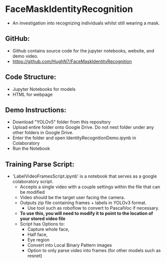 # **FaceMaskIdentityRecognition**
- An investigation into recognizing individuals whilst still wearing a mask. 

## GitHub:
- Github contains source code for the jupyter notebooks, website, and demo video.
- https://github.com/HughN7/FaceMaskIdentityRecognition

## Code Structure:
- Jupyter Notebooks for models
- HTML for webpage

## Demo Instructions:
- Download "YOLOv5" folder from this repository
- Upload entire folder onto Google Drive. Do not nest folder under any other folders in Google Drive. 
- Enter the folder and open IdentityRecognitionDemo.ipynb in Colaboratory
- Run the Notebook

## Training Parse Script:
- 'LabelVideoFramesScript.ipynb' is a notebook that serves as a google colaboratory script. 
  - Accepts a single video with a couple settings within the file that can be modified
  - Video should be the target user facing the camera. 
  - Outputs zip file containing frames + labels in YOLOv3 format. 
    - Use tool such as roboflow to convert to PascalVoc if necessary. 
  - **To use this, you will need to modify it to point to the location of your stored video file**
  - Script has Options to:
    - Capture whole face, 
    - Half face, 
    - Eye region 
    - Convert into Local Binary Pattern images
    - Option to only parse video into frames (for other models such as resnet)
